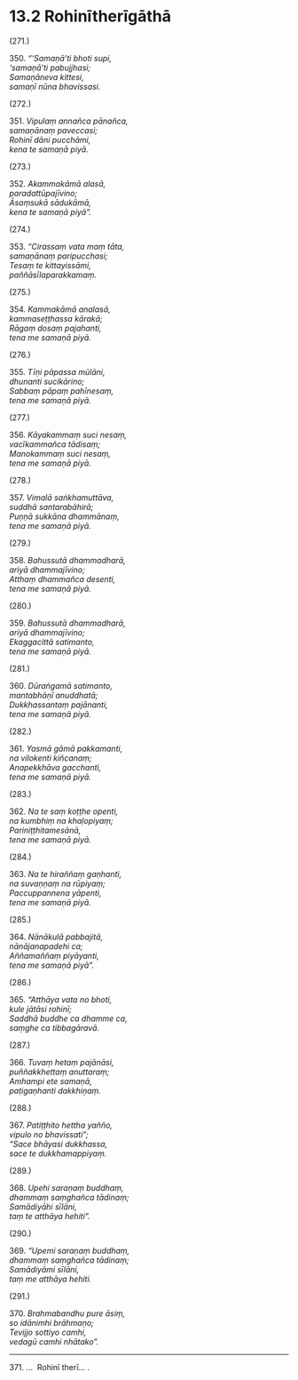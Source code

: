 

# 13.2 Rohinītherīgāthā



(271.)

350\. _“‘Samaṇā’ti bhoti supi,_  
_‘samaṇā’ti pabujjhasi;_  
_Samaṇāneva kittesi,_  
_samaṇī nūna bhavissasi._  


(272.)

351\. _Vipulaṃ annañca pānañca,_  
_samaṇānaṃ paveccasi;_  
_Rohinī dāni pucchāmi,_  
_kena te samaṇā piyā._  


(273.)

352\. _Akammakāmā alasā,_  
_paradattūpajīvino;_  
_Āsaṃsukā sādukāmā,_  
_kena te samaṇā piyā”._  


(274.)

353\. _“Cirassaṃ vata maṃ tāta,_  
_samaṇānaṃ paripucchasi;_  
_Tesaṃ te kittayissāmi,_  
_paññāsīlaparakkamaṃ._  


(275.)

354\. _Kammakāmā analasā,_  
_kammaseṭṭhassa kārakā;_  
_Rāgaṃ dosaṃ pajahanti,_  
_tena me samaṇā piyā._  


(276.)

355\. _Tīṇi pāpassa mūlāni,_  
_dhunanti sucikārino;_  
_Sabbaṃ pāpaṃ pahīnesaṃ,_  
_tena me samaṇā piyā._  


(277.)

356\. _Kāyakammaṃ suci nesaṃ,_  
_vacīkammañca tādisaṃ;_  
_Manokammaṃ suci nesaṃ,_  
_tena me samaṇā piyā._  


(278.)

357\. _Vimalā saṅkhamuttāva,_  
_suddhā santarabāhirā;_  
_Puṇṇā sukkāna dhammānaṃ,_  
_tena me samaṇā piyā._  


(279.)

358\. _Bahussutā dhammadharā,_  
_ariyā dhammajīvino;_  
_Atthaṃ dhammañca desenti,_  
_tena me samaṇā piyā._  


(280.)

359\. _Bahussutā dhammadharā,_  
_ariyā dhammajīvino;_  
_Ekaggacittā satimanto,_  
_tena me samaṇā piyā._  


(281.)

360\. _Dūraṅgamā satimanto,_  
_mantabhāṇī anuddhatā;_  
_Dukkhassantaṃ pajānanti,_  
_tena me samaṇā piyā._  


(282.)

361\. _Yasmā gāmā pakkamanti,_  
_na vilokenti kiñcanaṃ;_  
_Anapekkhāva gacchanti,_  
_tena me samaṇā piyā._  


(283.)

362\. _Na te saṃ koṭṭhe openti,_  
_na kumbhiṃ na khaḷopiyaṃ;_  
_Pariniṭṭhitamesānā,_  
_tena me samaṇā piyā._  


(284.)

363\. _Na te hiraññaṃ gaṇhanti,_  
_na suvaṇṇaṃ na rūpiyaṃ;_  
_Paccuppannena yāpenti,_  
_tena me samaṇā piyā._  


(285.)

364\. _Nānākulā pabbajitā,_  
_nānājanapadehi ca;_  
_Aññamaññaṃ piyāyanti,_  
_tena me samaṇā piyā”._  


(286.)

365\. _“Atthāya vata no bhoti,_  
_kule jātāsi rohinī;_  
_Saddhā buddhe ca dhamme ca,_  
_saṃghe ca tibbagāravā._  


(287.)

366\. _Tuvaṃ hetaṃ pajānāsi,_  
_puññakkhettaṃ anuttaraṃ;_  
_Amhampi ete samaṇā,_  
_paṭigaṇhanti dakkhiṇaṃ._  


(288.)

367\. _Patiṭṭhito hettha yañño,_  
_vipulo no bhavissati”;_  
_“Sace bhāyasi dukkhassa,_  
_sace te dukkhamappiyaṃ._  


(289.)

368\. _Upehi saraṇaṃ buddhaṃ,_  
_dhammaṃ saṃghañca tādinaṃ;_  
_Samādiyāhi sīlāni,_  
_taṃ te atthāya hehiti”._  


(290.)

369\. _“Upemi saraṇaṃ buddhaṃ,_  
_dhammaṃ saṃghañca tādinaṃ;_  
_Samādiyāmi sīlāni,_  
_taṃ me atthāya hehiti._  


(291.)

370\. _Brahmabandhu pure āsiṃ,_  
_so idānimhi brāhmaṇo;_  
_Tevijjo sottiyo camhi,_  
_vedagū camhi nhātako”._  


---

371\. …  Rohinī therī… .





